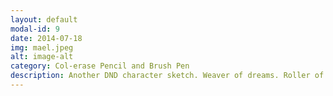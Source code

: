 ```yaml
---
layout: default
modal-id: 9
date: 2014-07-18
img: mael.jpeg
alt: image-alt
category: Col-erase Pencil and Brush Pen
description: Another DND character sketch. Weaver of dreams. Roller of Pumpkins. Maker of Mischief. Inspired by "Froudian" Troll Illustrations. 
---
```

